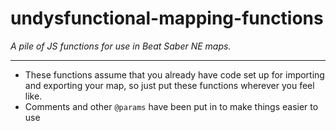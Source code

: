 # undysfunctional-mapping-functions
*A pile of JS functions for use in Beat Saber NE maps.*

---

* These functions assume that you already have code set up for importing and exporting your map, so just put these functions wherever you feel like.
* Comments and other `@params` have been put in to make things easier to use